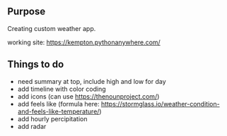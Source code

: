 ## Purpose
Creating custom weather app.

working site: https://kempton.pythonanywhere.com/

## Things to do
- need summary at top, include high and low for day
- add timeline with color coding
- add icons (can use https://thenounproject.com/)
- add feels like (formula here: https://stormglass.io/weather-condition-and-feels-like-temperature/)
- add hourly percipitation
- add radar



